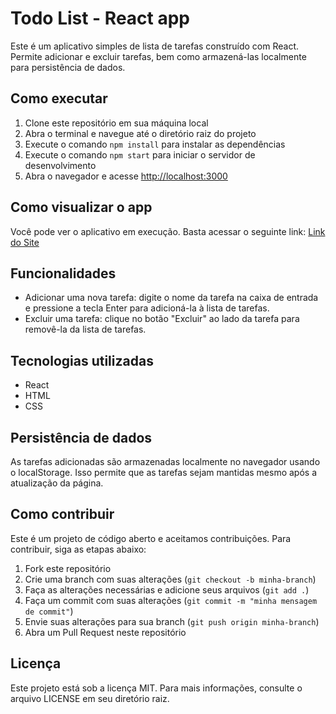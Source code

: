 Todo List - React app
=============

Este é um aplicativo simples de lista de tarefas construído com React. Permite adicionar e excluir tarefas, bem como armazená-las localmente para persistência de dados.

Como executar
-------------

1.  Clone este repositório em sua máquina local
2.  Abra o terminal e navegue até o diretório raiz do projeto
3.  Execute o comando `npm install` para instalar as dependências
4.  Execute o comando `npm start` para iniciar o servidor de desenvolvimento
5.  Abra o navegador e acesse [http://localhost:3000](http://localhost:3000/)

Como visualizar o app
---------------------

Você pode ver o aplicativo em execução. Basta acessar o seguinte link: [Link do Site](https://flavio-react-todo-list.surge.sh/)


Funcionalidades
---------------

-   Adicionar uma nova tarefa: digite o nome da tarefa na caixa de entrada e pressione a tecla Enter para adicioná-la à lista de tarefas.
-   Excluir uma tarefa: clique no botão "Excluir" ao lado da tarefa para removê-la da lista de tarefas.

Tecnologias utilizadas
----------------------

-   React
-   HTML
-   CSS

Persistência de dados
---------------------

As tarefas adicionadas são armazenadas localmente no navegador usando o localStorage. Isso permite que as tarefas sejam mantidas mesmo após a atualização da página.

Como contribuir
---------------

Este é um projeto de código aberto e aceitamos contribuições. Para contribuir, siga as etapas abaixo:

1.  Fork este repositório
2.  Crie uma branch com suas alterações (`git checkout -b minha-branch`)
3.  Faça as alterações necessárias e adicione seus arquivos (`git add .`)
4.  Faça um commit com suas alterações (`git commit -m "minha mensagem de commit"`)
5.  Envie suas alterações para sua branch (`git push origin minha-branch`)
6.  Abra um Pull Request neste repositório

Licença
-------

Este projeto está sob a licença MIT. Para mais informações, consulte o arquivo LICENSE em seu diretório raiz.
